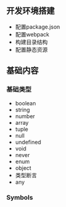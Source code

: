 ## 开发环境搭建
  - 配置package.json
  - 配置webpack
  - 构建目录结构
  - 配置静态资源

## 基础内容

### 基础类型
  - boolean
  - string
  - number
  - array
  - tuple
  - null
  - undefined
  - void
  - never
  - enum
  - object
  - 类型断言
  - any

### Symbols